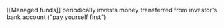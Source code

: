 [[Managed funds]] periodically invests money transferred from investor's bank account ("pay yourself first")